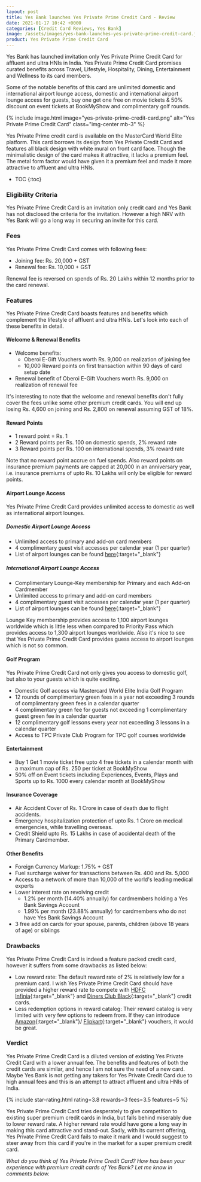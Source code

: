 ```yaml
---
layout: post
title: Yes Bank launches Yes Private Prime Credit Card - Review
date: 2021-01-17 10:42 +0000
categories: [Credit Card Reviews, Yes Bank]
image: /assets/images/yes-bank-launches-yes-private-prime-credit-card.jpg
product: Yes Private Prime Credit Card
---
```


Yes Bank has launched invitation only Yes Private Prime Credit Card for affluent and ultra HNIs in India. Yes Private Prime Credit Card promises curated benefits across Travel, Lifestyle, Hospitality, Dining, Entertainment and Wellness to its card members.

Some of the notable benefits of this card are unlimited domestic and international airport lounge access, domestic and international airport lounge access for guests, buy one get one free on movie tickets & 50% discount on event tickets at BookMyShow and complimentary golf rounds.

{% include image.html image="yes-private-prime-credit-card.png" alt="Yes Private Prime Credit Card" class="img-center mb-3" %}

Yes Private Prime credit card is available on the MasterCard World Elite platform. This card borrows its design from Yes Private Credit Card and features all black design with white mural on front card face. Though the minimalistic design of the card makes it attractive, it lacks a premium feel. The metal form factor would have given it a premium feel and made it more attractive to affluent and ultra HNIs.

<!-- prettier-ignore -->
* TOC
{:toc}

### Eligibility Criteria

Yes Private Prime Credit Card is an invitation only credit card and Yes Bank has not disclosed the criteria for the invitation. However a high NRV with Yes Bank will go a long way in securing an invite for this card.

### Fees

Yes Private Prime Credit Card comes with following fees:

- Joining fee: Rs. 20,000 + GST
- Renewal fee: Rs. 10,000 + GST

Renewal fee is reversed on spends of Rs. 20 Lakhs within 12 months prior to the card renewal.

### Features

Yes Private Prime Credit Card boasts features and benefits which complement the lifestyle of affluent and ultra HNIs. Let's look into each of these benefits in detail.

#### Welcome & Renewal Benefits

- Welcome benefits:
  - Oberoi E-Gift Vouchers worth Rs. 9,000 on realization of joining fee
  - 10,000 Reward points on first transaction within 90 days of card setup date
- Renewal benefit of Oberoi E-Gift Vouchers worth Rs. 9,000 on realization of renewal fee

It's interesting to note that the welcome and renewal benefits don't fully cover the fees unlike some other premium credit cards. You will end up losing Rs. 4,600 on joining and Rs. 2,800 on renewal assuming GST of 18%.

#### Reward Points

- 1 reward point = Rs. 1
- 2 Reward points per Rs. 100 on domestic spends, 2% reward rate
- 3 Reward points per Rs. 100 on international spends, 3% reward rate

Note that no reward point accrue on fuel spends. Also reward points on insurance premium payments are capped at 20,000 in an anniversary year, i.e. insurance premiums of upto Rs. 10 Lakhs will only be eligible for reward points.

#### Airport Lounge Access

Yes Private Prime Credit Card provides unlimited access to domestic as well as international airport lounges.

##### Domestic Airport Lounge Access

- Unlimited access to primary and add-on card members
- 4 complimentary guest visit accesses per calendar year (1 per quarter)
- List of airport lounges can be found [here](https://www.yesbank.in/pdf/list_of_airport_lounges_private_cc_pdf){:target="\_blank"}

##### International Airport Lounge Access

- Complimentary Lounge-Key membership for Primary and each Add-on Cardmember
- Unlimited access to primary and add-on card members
- 4 complimentary guest visit accesses per calendar year (1 per quarter)
- List of airport lounges can be found [here](https://www.loungekey.com/en/yesbank/our-lounges){:target="\_blank"}

Lounge Key membership provides access to 1,100 airport lounges worldwide which is little less when compared to Priority Pass which provides access to 1,300 airport lounges worldwide. Also it's nice to see that Yes Private Prime Credit Card provides guess access to airport lounges which is not so common.

#### Golf Program

Yes Private Prime Credit Card not only gives you access to domestic golf, but also to your guests which is quite exciting.

- Domestic Golf access via Mastercard World Elite India Golf Program
- 12 rounds of complimentary green fees in a year not exceeding 3 rounds of complimentary green fees in a calendar quarter
- 4 complimentary green fee for guests not exceeding 1 complimentary guest green fee in a calendar quarter
- 12 complimentary golf lessons every year not exceeding 3 lessons in a calendar quarter
- Access to TPC Private Club Program for TPC golf courses worldwide

#### Entertainment

- Buy 1 Get 1 movie ticket free upto 4 free tickets in a calendar month with a maximum cap of Rs. 250 per ticket at BookMyShow
- 50% off on Event tickets including Experiences, Events, Plays and Sports up to Rs. 1000 every calendar month at BookMyShow

#### Insurance Coverage

- Air Accident Cover of Rs. 1 Crore in case of death due to flight accidents.
- Emergency hospitalization protection of upto Rs. 1 Crore on medical emergencies, while travelling overseas.
- Credit Shield upto Rs. 15 Lakhs in case of accidental death of the Primary Cardmember.

#### Other Benefits

- Foreign Currency Markup: 1.75% + GST
- Fuel surcharge waiver for transactions between Rs. 400 and Rs. 5,000
- Access to a network of more than 10,000 of the world's leading medical experts
- Lower interest rate on revolving credit
  - 1.2% per month (14.40% annually) for cardmembers holding a Yes Bank Savings Account
  - 1.99% per month (23.88% annually) for cardmembers who do not have Yes Bank Savings Account
- 3 free add on cards for your spouse, parents, children (above 18 years of age) or siblings

### Drawbacks

Yes Private Prime Credit Card is indeed a feature packed credit card, however it suffers from some drawbacks as listed below:

- Low reward rate: The default reward rate of 2% is relatively low for a premium card. I wish Yes Private Prime Credit Card should have provided a higher reward rate to compete with [HDFC Infinia](/hdfc-bank-infinia-credit-card-review/){:target="\_blank"} and [Diners Club Black](/hdfc-diners-club-black-credit-card-review/){:target="\_blank"} credit cards.
- Less redemption options in reward catalog: Their reward catalog is very limited with very few options to redeem from. If they can introduce [Amazon](https://l.cardinfo.in/amazon){:target="\_blank"}/ [Flipkart](https://l.cardinfo.in/flipkart){:target="\_blank"} vouchers, it would be great.

### Verdict

Yes Private Prime Credit Card is a diluted version of existing Yes Private Credit Card with a lower annual fee. The benefits and features of both the credit cards are similar, and hence I am not sure the need of a new card. Maybe Yes Bank is not getting any takers for Yes Private Credit Card due to high annual fees and this is an attempt to attract affluent and ultra HNIs of India.

{% include star-rating.html rating=3.8 rewards=3 fees=3.5 features=5 %}

Yes Private Prime Credit Card tries desperately to give competition to existing super premium credit cards in India, but falls behind miserably due to lower reward rate. A higher reward rate would have gone a long way in making this card attractive and stand-out. Sadly, with its current offering, Yes Private Prime Credit Card fails to make it mark and I would suggest to steer away from this card if you're in the market for a super premium credit card.

_What do you think of Yes Private Prime Credit Card? How has been your experience with premium credit cards of Yes Bank? Let me know in comments below._
